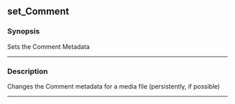 set_Comment
-----------

### Synopsis
Sets the Comment Metadata

---

### Description

Changes the Comment metadata for a media file (persistently, if possible)

---
